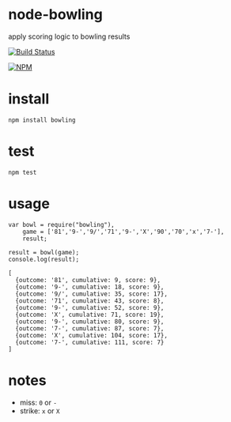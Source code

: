 
# node-bowling

apply scoring logic to bowling results

[![Build Status](https://travis-ci.org/tphummel/node-bowling.png)](https://travis-ci.org/tphumeml/node-bowling)

[![NPM](https://nodei.co/npm/bowling.png?downloads=true)](https://nodei.co/npm/bowling/)

# install

    npm install bowling

# test

    npm test

# usage

    var bowl = require("bowling"),
        game = ['81','9-','9/','71','9-','X','90','70','x','7-'],
        result;

    result = bowl(game);
    console.log(result);

    [
      {outcome: '81', cumulative: 9, score: 9},
      {outcome: '9-', cumulative: 18, score: 9},
      {outcome: '9/', cumulative: 35, score: 17},
      {outcome: '71', cumulative: 43, score: 8},
      {outcome: '9-', cumulative: 52, score: 9},
      {outcome: 'X', cumulative: 71, score: 19},
      {outcome: '9-', cumulative: 80, score: 9},
      {outcome: '7-', cumulative: 87, score: 7},
      {outcome: 'X', cumulative: 104, score: 17},
      {outcome: '7-', cumulative: 111, score: 7}
    ]

# notes

- miss: `0` or `-`
- strike: `x` or `X`
